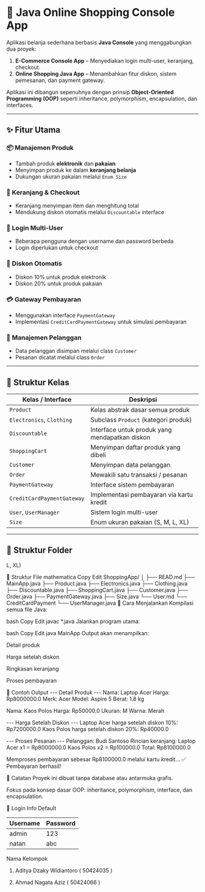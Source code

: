 # 🛒 Java Online Shopping Console App

Aplikasi belanja sederhana berbasis **Java Console** yang menggabungkan dua proyek:

1. **E-Commerce Console App** – Menyediakan login multi-user, keranjang, checkout.
2. **Online Shopping Java App** – Menambahkan fitur diskon, sistem pemesanan, dan payment gateway.

Aplikasi ini dibangun sepenuhnya dengan prinsip **Object-Oriented Programming (OOP)** seperti inheritance, polymorphism, encapsulation, dan interfaces.

---

## ✨ Fitur Utama

### 📦 Manajemen Produk
- Tambah produk **elektronik** dan **pakaian**
- Menyimpan produk ke dalam **keranjang belanja**
- Dukungan ukuran pakaian melalui `Enum Size`

### 🧺 Keranjang & Checkout
- Keranjang menyimpan item dan menghitung total
- Mendukung diskon otomatis melalui `Discountable` interface

### 👥 Login Multi-User
- Beberapa pengguna dengan username dan password berbeda
- Login diperlukan untuk checkout

### 🎁 Diskon Otomatis
- Diskon 10% untuk produk elektronik
- Diskon 20% untuk produk pakaian

### 💳 Gateway Pembayaran
- Menggunakan interface `PaymentGateway`
- Implementasi `CreditCardPaymentGateway` untuk simulasi pembayaran

### 👤 Manajemen Pelanggan
- Data pelanggan disimpan melalui class `Customer`
- Pesanan dicatat melalui class `Order`

---

## 🧱 Struktur Kelas

| Kelas / Interface             | Deskripsi                                                                 |
|------------------------------|---------------------------------------------------------------------------|
| `Product`                    | Kelas abstrak dasar semua produk                                          |
| `Electronics`, `Clothing`    | Subclass `Product` (kategori produk)                                      |
| `Discountable`               | Interface untuk produk yang mendapatkan diskon                            |
| `ShoppingCart`               | Menyimpan daftar produk yang dibeli                                       |
| `Customer`                   | Menyimpan data pelanggan                                                  |
| `Order`                      | Mewakili satu transaksi / pesanan                                         |
| `PaymentGateway`             | Interface sistem pembayaran                                               |
| `CreditCardPaymentGateway`   | Implementasi pembayaran via kartu kredit                                  |
| `User`, `UserManager`        | Sistem login multi-user                                                   |
| `Size`                       | Enum ukuran pakaian (S, M, L, XL)                                          |

---

## 📁 Struktur Folder

L, XL)

📂 Struktur File
mathematica
Copy
Edit
ShoppingApp/
│
├── READ.md
├── MainApp.java
├── Product.java
├── Electronics.java
├── Clothing.java
├── Discountable.java
├── ShoppingCart.java
├── Customer.java
├── Order.java
├── PaymentGateway.java
├── Size.java
└── User.md
└── CreditCardPayment
└── UserManager.java
🧪 Cara Menjalankan
Kompilasi semua file Java:

bash
Copy
Edit
javac *.java
Jalankan program utama:

bash
Copy
Edit
java MainApp
Output akan menampilkan:

Detail produk

Harga setelah diskon

Ringkasan keranjang

Proses pembayaran

📝 Contoh Output
--- Detail Produk ---
Nama: Laptop Acer
Harga: Rp8000000.0
Merk: Acer
Model: Aspire 5
Berat: 1.8 kg

Nama: Kaos Polos
Harga: Rp50000.0
Ukuran: M
Warna: Merah

--- Harga Setelah Diskon ---
Laptop Acer harga setelah diskon 10%: Rp7200000.0
Kaos Polos harga setelah diskon 20%: Rp40000.0

--- Proses Pesanan ---
Pelanggan: Budi Santoso
Rincian keranjang:
Laptop Acer x1 = Rp8000000.0
Kaos Polos x2 = Rp100000.0
Total: Rp8100000.0

Memproses pembayaran sebesar Rp8100000.0 melalui kartu kredit...
✅ Pembayaran berhasil!

📌 Catatan
Proyek ini dibuat tanpa database atau antarmuka grafis.

Fokus pada konsep dasar OOP: inheritance, polymorphism, interface, dan encapsulation.

🔐 Login Info Default


| Username | Password |
| -------- | -------- |
| admin    | 123      |
| natan    | abc      |


Nama Kelompok
1. Aditya Dzaky Widiantoro ( 50424035 )

2. Ahmad Nagata Aziz ( 50424066 )

